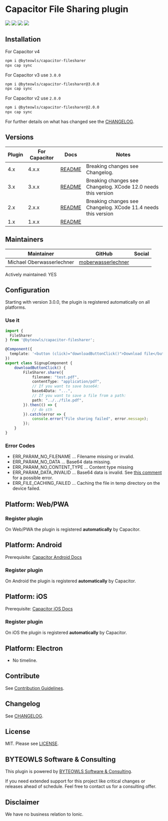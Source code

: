 # Capacitor File Sharing plugin

<a href="https://github.com/moberwasserlechner/capacitor-filesharer/actions?query=workflow%3ACI"><img src="https://img.shields.io/github/workflow/status/moberwasserlechner/capacitor-filesharer/CI?style=flat-square" /></a>
<a href="https://www.npmjs.com/package/@byteowls/capacitor-filesharer"><img src="https://img.shields.io/npm/dw/@byteowls/capacitor-filesharer?style=flat-square" /></a>
<a href="https://www.npmjs.com/package/@byteowls/capacitor-filesharer"><img src="https://img.shields.io/npm/v/@byteowls/capacitor-filesharer?style=flat-square" /></a>
<a href="https://www.npmjs.com/package/@byteowls/capacitor-filesharer"><img src="https://img.shields.io/npm/l/@byteowls/capacitor-filesharer?style=flat-square" /></a>

## Installation

For Capacitor v4
```bash
npm i @byteowls/capacitor-filesharer
npx cap sync
```

For Capacitor v3 use `3.0.0`
```bash
npm i @byteowls/capacitor-filesharer@3.0.0
npx cap sync
```
For Capacitor v2 use `2.0.0`
```bash
npm i @byteowls/capacitor-filesharer@2.0.0
npx cap sync
```

For further details on what has changed see the [CHANGELOG](https://github.com/moberwasserlechner/capacitor-filesharer/blob/main/CHANGELOG.md).

## Versions

| Plugin | For Capacitor | Docs                                                                                      | Notes                          |
|--------|---------------|-------------------------------------------------------------------------------------------|--------------------------------|
| 4.x    | 4.x.x         | [README](./README.md)                                                                     | Breaking changes see Changelog. |
| 3.x    | 3.x.x         | [README](https://github.com/moberwasserlechner/capacitor-filesharer/blob/3.0.0/README.md) | Breaking changes see Changelog. XCode 12.0 needs this version |
| 2.x    | 2.x.x         | [README](https://github.com/moberwasserlechner/capacitor-filesharer/blob/2.0.0/README.md) | Breaking changes see Changelog. XCode 11.4 needs this version |
| 1.x    | 1.x.x         | [README](https://github.com/moberwasserlechner/capacitor-filesharer/blob/1.0.0/README.md)        |                                |

## Maintainers

| Maintainer | GitHub | Social |
| -----------| -------| -------|
| Michael Oberwasserlechner | [moberwasserlechner](https://github.com/moberwasserlechner) |  |

Actively maintained: YES

## Configuration

Starting with version 3.0.0, the plugin is registered automatically on all platforms.

### Use it

```typescript
import {
  FileSharer
} from '@byteowls/capacitor-filesharer';

@Component({
  template: '<button (click)="downloadButtonClick()">Download file</button>'
})
export class SignupComponent {
    downloadButtonClick() {
        FileSharer.share({
            filename: "test.pdf",
            contentType: "application/pdf",
            // If you want to save base64:
            base64Data: "...",
            // If you want to save a file from a path:
            path: "../../file.pdf",
        }).then(() => {
            // do sth
        }).catch(error => {
            console.error("File sharing failed", error.message);
        });
    }
}
```

### Error Codes

* ERR_PARAM_NO_FILENAME ... Filename missing or invalid.
* ERR_PARAM_NO_DATA ... Base64 data missing.
* ERR_PARAM_NO_CONTENT_TYPE ... Content type missing
* ERR_PARAM_DATA_INVALID ... Base64 data is invalid. See [this comment](https://github.com/moberwasserlechner/capacitor-filesharer/issues/5#issuecomment-502070959) for a possible error.
* ERR_FILE_CACHING_FAILED ... Caching the file in temp directory on the device failed.

## Platform: Web/PWA

### Register plugin
On Web/PWA the plugin is registered **automatically** by Capacitor.

## Platform: Android

Prerequisite: [Capacitor Android Docs](https://capacitor.ionicframework.com/docs/android/configuration)

### Register plugin
On Android the plugin is registered **automatically** by Capacitor.

## Platform: iOS
Prerequisite: [Capacitor iOS Docs](https://capacitor.ionicframework.com/docs/ios/configuration)

### Register plugin
On iOS the plugin is registered **automatically** by Capacitor.

## Platform: Electron

- No timeline.

## Contribute

See [Contribution Guidelines](https://github.com/moberwasserlechner/capacitor-filesharer/blob/main/.github/CONTRIBUTING.md).

## Changelog
See [CHANGELOG](https://github.com/moberwasserlechner/capacitor-filesharer/blob/main/CHANGELOG.md).

## License

MIT. Please see [LICENSE](https://github.com/moberwasserlechner/capacitor-filesharer/blob/main/LICENSE).

## BYTEOWLS Software & Consulting

This plugin is powered by [BYTEOWLS Software & Consulting](https://byteowls.com).

If you need extended support for this project like critical changes or releases ahead of schedule. Feel free to contact us for a consulting offer.

## Disclaimer

We have no business relation to Ionic.
